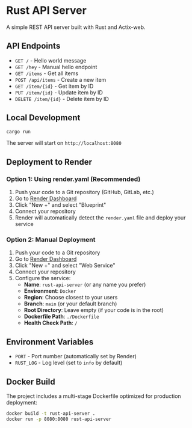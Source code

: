 # Rust API Server

A simple REST API server built with Rust and Actix-web.

## API Endpoints

- `GET /` - Hello world message
- `GET /hey` - Manual hello endpoint
- `GET /items` - Get all items
- `POST /api/items` - Create a new item
- `GET /item/{id}` - Get item by ID
- `PUT /item/{id}` - Update item by ID
- `DELETE /item/{id}` - Delete item by ID

## Local Development

```bash
cargo run
```

The server will start on `http://localhost:8080`

## Deployment to Render

### Option 1: Using render.yaml (Recommended)

1. Push your code to a Git repository (GitHub, GitLab, etc.)
2. Go to [Render Dashboard](https://dashboard.render.com/)
3. Click "New +" and select "Blueprint"
4. Connect your repository
5. Render will automatically detect the `render.yaml` file and deploy your service

### Option 2: Manual Deployment

1. Push your code to a Git repository
2. Go to [Render Dashboard](https://dashboard.render.com/)
3. Click "New +" and select "Web Service"
4. Connect your repository
5. Configure the service:
   - **Name**: `rust-api-server` (or any name you prefer)
   - **Environment**: `Docker`
   - **Region**: Choose closest to your users
   - **Branch**: `main` (or your default branch)
   - **Root Directory**: Leave empty (if your code is in the root)
   - **Dockerfile Path**: `./Dockerfile`
   - **Health Check Path**: `/`

## Environment Variables

- `PORT` - Port number (automatically set by Render)
- `RUST_LOG` - Log level (set to `info` by default)

## Docker Build

The project includes a multi-stage Dockerfile optimized for production deployment:

```bash
docker build -t rust-api-server .
docker run -p 8080:8080 rust-api-server
```
